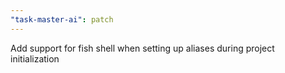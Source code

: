 ```yaml
---
"task-master-ai": patch
---
```


Add support for fish shell when setting up aliases during project initialization